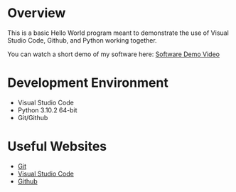 # Overview

This is a basic Hello World program meant to demonstrate the use of Visual Studio Code, Github, and Python working together. 

You can watch a short demo of my software here: [Software Demo Video](https://youtu.be/SjTvrIVYIAY)

# Development Environment

* Visual Studio Code
* Python 3.10.2 64-bit
* Git/Github

# Useful Websites

* [Git](https://git-scm.com)
* [Visual Studio Code](https://code.visualstudio.com)
* [Github](https://github.com)